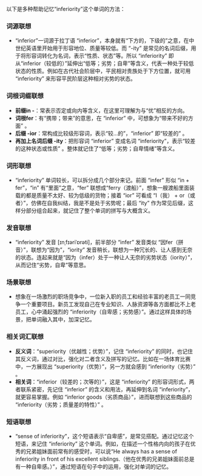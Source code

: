 以下是多种帮助记忆“inferiority”这个单词的方法：

### 词源联想
 - “inferior”一词源于拉丁语 “inferior”，本身就有“下方的，下级的”之意，在中世纪英语里开始用于形容地位、质量等较低。而 “-ity” 是常见的名词后缀，用于将形容词转化为名词，表示“性质、状态”等。所以 “inferiority” 即从“inferior（较低的）”延伸出“低等；劣势；自卑”等含义，代表一种处于较低状态的性质。例如在古代社会阶层中，平民相对贵族处于下方位置，就可用 “inferiority” 来形容平民阶层这种相对劣势的状态。 

### 词根词缀联想
 - **前缀in -**：常表示否定或向内等含义，在这里可理解为与“优”相反的方向。 
 - **词根fer**：有“携带；带来”的意思，在 “inferior” 中，可想象为“带来不好的方面” 。 
 - **后缀 -ior**：常构成比较级形容词，表示“较…的”，“inferior” 即“较差的” 。 
 - **再加上名词后缀 -ity**：把形容词 “inferior” 变成名词 “inferiority”，表示“较差的这种状态或性质” 。整体就记住了“低等；劣势；自卑情绪”等含义。 

### 词形联想
 - “inferiority” 单词较长，可以拆分成几个部分来记。前面 “infer” 形似 “in + fer”，“in” 有“里面”之意，“fer” 联想成“ferry（渡船）”，想象一艘渡船里面装载的都是质量不太好、较为低级的货物；接着 “ior” 可看成 “I（我） + or（或者）”，仿佛在自我纠结，我是不是处于劣势呢；最后 “ity” 作为常见后缀，这样分部分组合起来，就记住了整个单词的拼写与大概含义。 

### 发音联想
 - “inferiority” 发音 [ɪnˌfɪəriˈɒrəti]，前半部分 “infer” 发音类似 “因fer（拼音）”，联想为“因为”，“iority” 发音稍长，联想为一种冗长的、让人感到无奈的状态。连起来就是“因为（infer）处于一种让人无奈的劣势状态（iority）”，从而记住“劣势，自卑”等意思。 

### 场景联想
 - 想象在一场激烈的职场竞争中，一位新入职的员工和经验丰富的老员工一同竞争一个重要项目。新员工发现自己在专业知识、人脉资源等各方面都比不上老员工，心中涌起强烈的 “inferiority（自卑感；劣势感）”。通过这样具体的场景，把单词融入其中，加深记忆。 

### 相关词汇联想
 - **反义词**：“superiority（优越性；优势）”，记住 “inferiority” 的同时，也记住其反义词，通过对比，强化对二者含义及拼写的记忆。比如在一场体育比赛中，一方展现出 “superiority（优势）”，另一方就会感到 “inferiority（劣势）” 。 
 - **相关词**：“inferior（较差的；次等的）”，这是 “inferiority” 的形容词形式，两者联系紧密，先记住 “inferior” 的含义和用法，再延伸到名词 “inferiority”，就更容易掌握。例如 “inferior goods（劣质商品）”，进而联想到这些商品的 “inferiority（劣势；质量差的特性）” 。 

### 短语联想
 - “sense of inferiority”，这个短语表示“自卑感”，是常见搭配。通过记忆这个短语，来记住 “inferiority” 这个单词。例如，在描述一个性格内向的孩子在优秀的兄弟姐妹面前常有的感受时，可以说“He always has a sense of inferiority in front of his excellent siblings.（他在优秀的兄弟姐妹面前总是有一种自卑感。）”，通过短语在句子中的运用，强化对单词的记忆。 